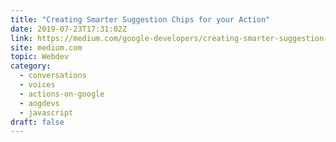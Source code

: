 ```yaml
---
title: "Creating Smarter Suggestion Chips for your Action"
date: 2019-07-23T17:31:02Z
link: https://medium.com/google-developers/creating-smarter-suggestion-chips-for-your-action-f22ff85346ef?source=rss----2e5ce7f173a5---4&utm_medium=RSS&utm_source=hune
site: medium.com
topic: Webdev
category:
  - conversations
  - voices
  - actions-on-google
  - aogdevs
  - javascript
draft: false
---
```

